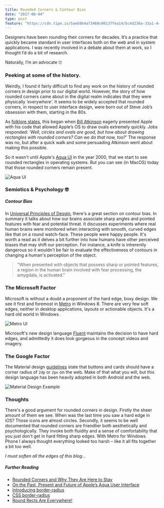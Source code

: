 ```yaml
---
title: Rounded Corners & Contour Bias
date: "2017-08-04"
type: post
feature: "https://cdn.tipe.io/5aeb9b4a73460c00137fea14/bc4d236a-33a1-44ae-9f3c-95d343f6fcd7/steve-jobs-original-iphone-apple-sign.jpg"
---
```


Designers have been rounding their corners for decades. It’s a practice that quickly became standard in user interfaces both on the web and in system applications. I was recently involved in a debate about them at work, so I thought I’d do a bit of research.

Naturally, I’m an advocate 🙄

### Peeking at some of the history.

Weirdly, I found it fairly difficult to find any work on the history of rounded corners in design prior to our digital world. However, the story of how rounded corners came about in the digital realm indicates that they were physically _’everywhere’._ It seems to be widely accepted that rounded corners, in respect to user interface design, were born out of Steve Job’s obsession with them, starting in the 80s.

As [folklore states](https://www.folklore.org/StoryView.py?story=Round_Rects_Are_Everywhere.txt), this began when [Bill Atkinson](https://en.wikipedia.org/wiki/Bill_Atkinson) eagerly presented Apple with his code that allowed Apple’s OS to draw ovals extremely quickly. Jobs responded: _’Well, circles and ovals are good, but how about drawing rectangles with rounded corners? Can we do that now, too?’_ The response was no, but after a quick walk and some persuading Atkinson went about making this possible.

So it wasn't until Apple's [Aqua UI](http://youtu.be/uGMQLfi0kGc?t=1h13m40s) in the year 2000, that we start to see rounded rectangles in operating systems. But you can see (in MacOS) today that those rounded corners remain present.

![Aqua UI](https://upload.wikimedia.org/wikipedia/en/c/c0/Leopard_Desktop.png)

### Semiotics & Psychology 🤓

##### Contour Bias

In [Universal Principles of Desgin](https://books.google.co.uk/books/about/Universal_Principles_of_Design_Revised_a.html?id=l0QPECGQySYC&redir_esc=y), there's a great section on contour bias. In summary it talks about how our brains associate sharp angles and pointed features with fear and potential threat. It discusses experiments where real human brains were monitored when interacting with smooth, curved edges like that on a round watch-face. These people were happy people. It's worth a read as it delves a bit further into how humans have other perceived biases that may shift our perception. For instance, a knife is inherently dangerous so it wouldn't be fair to evaluate the effectiveness of contours in changing a human's perception of the object.

> "When presented with objects that possess sharp or pointed features, a region in the human brain involved with fear processing, the amygdala, is activated."

### The Microsoft Factor

Microsoft is without a doubt a proponent of the hard edge, boxy design. We see it first and foremost in [Metro](<https://en.wikipedia.org/wiki/Metro_(design_language)>) in Windows 8. There are very few soft edges, neither in desktop applications, layouts or actionable objects. It's a hard old world in Windows.

![Metro UI](https://social.microsoft.com/Forums/getfile/12344/)

Microsoft's new design language [Fluent](http://fluent.microsoft.com/) maintains the decision to have hard edges, and admittedly it does look gorgeous in the concept videos and imagery.

### The Google Factor

The Material design [guidelines](https://material.io/guidelines/components/buttons.html#buttons-style) state that buttons and cards should have a corner radius of `2dp` or `2px` on the web. Make of that what you will, but this design language has been heavily adopted in both Android and the web.

![Material Design Example](https://speckycdn-sdm.netdna-ssl.com/wp-content/uploads/2016/04/material-design-motion.gif)

### Thoughts

There's a good argument for rounded corners in design. Firstly the sheer amount of them we see. When was the last time you saw a hard edge in iOS? Those icons are almost circles. Secondly, it seems to be well documented that rounded corners are friendlier both aesthetically and psychologically. They invoke both fluidity and a sense of comfortability that you just don't get in hard fitting sharp edges. With Metro for Windows Phone I always thought everything looked too harsh – like it all fits together a bit too well.

_I must soften all the edges of this blog..._

##### Further Reading

* [Rounded Corners and Why They Are Here to Stay](https://designmodo.com/rounded-corners/)
* [On the Past, Present and Future of Apple’s Aqua User Interface](https://512pixels.net/2014/04/aqua-past-future/)
* [Introducing border-radius](http://www.standardista.com/introducing-border-radius/)
* [CSS border-radius](https://www.w3.org/TR/css3-background/#the-border-radius)
* [Round Rects Are Everywhere!](https://www.folklore.org/StoryView.py?story=Round_Rects_Are_Everywhere.txt)
